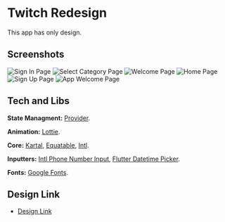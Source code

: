 
# Twitch Redesign

This app has only design.
## Screenshots

![Sign In Page](https://user-images.githubusercontent.com/85996021/193614397-ba061f67-001e-4b5d-9cf1-54bade7c11e6.jpg)
![Select Category Page](https://user-images.githubusercontent.com/85996021/193614442-6b13390d-17a0-49be-a272-c243dbe0da9e.jpg)
![Welcome Page](https://user-images.githubusercontent.com/85996021/193614437-e3bf8eee-0a2d-43ac-a1a9-87067086b3bb.jpg)
![Home Page](https://user-images.githubusercontent.com/85996021/193614421-9d0bb659-0da7-4b32-b326-15d9a70b9bd5.jpg)
![Sign Up Page](https://user-images.githubusercontent.com/85996021/193615486-c5925cfa-29d0-4a5e-aca2-98ab9b396b0d.jpg)
![App Welcome Page](https://user-images.githubusercontent.com/85996021/193614418-8e4d7aaf-c1df-428e-aac4-2e36302c5734.jpg)
## Tech and Libs

**State Managment:** [Provider](https://pub.dev/packages/provider).

**Animation:** [Lottie](https://pub.dev/packages/lottie).

**Core:** [Kartal](https://pub.dev/packages/kartal), [Equatable](https://pub.dev/packages/equatable), [Intl](https://pub.dev/packages/intl).

**Inputters:** [Intl Phone Number Input](https://pub.dev/packages/intl_phone_number_input), [Flutter Datetime Picker](https://pub.dev/packages/flutter_datetime_picker).

**Fonts:** [Google Fonts](https://pub.dev/packages/google_fonts).



## Design Link

- [Design Link](https://www.uplabs.com/posts/twitch-app-redesign-afd6be2b-706e-4c7e-9a1b-aa57edb1154e)
